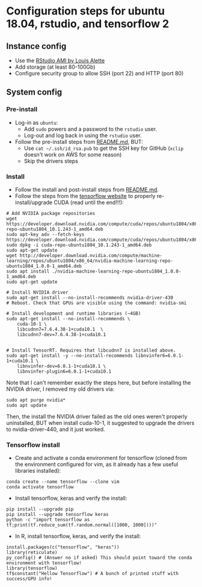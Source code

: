 # Configuration steps for ubuntu 18.04, rstudio, and tensorflow 2

## Instance config

* Use the [RStudio AMI by Louis Alette](http://www.louisaslett.com/RStudio_AMI/)
* Add storage (at least 80-100Gb)
* Configure security group to allow SSH (port 22) and HTTP (port 80)

## System config

### Pre-install

* Log-in as `ubuntu`:
  * Add `sudo` powers and a password to the `rstudio` user.
  * Log-out and log back in using the `rstudio` user.
* Follow the pre-install steps from [README.md](https://github.com/tvatter/dot-files/blob/master/README.md), BUT:
  * Use `cat ~/.ssh/id_rsa.pub` to get the SSH key for GitHub (`xclip` doesn't work on AWS for some reason)
  * Skip the drivers steps

### Install

* Follow the install and post-install steps from [README.md](https://github.com/tvatter/dot-files/blob/master/README.md).
* Follow the steps from the [tensorflow website](https://www.tensorflow.org/install/gpu) to properly re-install/upgrade CUDA (read until the end!!!):

```
# Add NVIDIA package repositories
wget https://developer.download.nvidia.com/compute/cuda/repos/ubuntu1804/x86_64/cuda-repo-ubuntu1804_10.1.243-1_amd64.deb
sudo apt-key adv --fetch-keys https://developer.download.nvidia.com/compute/cuda/repos/ubuntu1804/x86_64/7fa2af80.pub
sudo dpkg -i cuda-repo-ubuntu1804_10.1.243-1_amd64.deb
sudo apt-get update
wget http://developer.download.nvidia.com/compute/machine-learning/repos/ubuntu1804/x86_64/nvidia-machine-learning-repo-ubuntu1804_1.0.0-1_amd64.deb
sudo apt install ./nvidia-machine-learning-repo-ubuntu1804_1.0.0-1_amd64.deb
sudo apt-get update

# Install NVIDIA driver
sudo apt-get install --no-install-recommends nvidia-driver-430
# Reboot. Check that GPUs are visible using the command: nvidia-smi

# Install development and runtime libraries (~4GB)
sudo apt-get install --no-install-recommends \
    cuda-10-1 \
    libcudnn7=7.6.4.38-1+cuda10.1  \
    libcudnn7-dev=7.6.4.38-1+cuda10.1


# Install TensorRT. Requires that libcudnn7 is installed above.
sudo apt-get install -y --no-install-recommends libnvinfer6=6.0.1-1+cuda10.1 \
    libnvinfer-dev=6.0.1-1+cuda10.1 \
    libnvinfer-plugin6=6.0.1-1+cuda10.1

```

Note that I can't remember exactly the steps here, but before installing the NVIDIA driver, I removed my old drivers via:

```
sudo apt purge nvidia*
sudo apt update
```

Then, the install the NVIDIA driver failed as the old ones weren't properly uninstalled, BUT when install cuda-10-1, it suggested to upgrade the drivers to nvidia-driver-440, and it just worked.

### Tensorflow install

* Create and activate a conda environment for tensorflow (cloned from the environment configured for vim, as it already has a few useful libraries installed):

```
conda create --name tensorflow --clone vim
conda activate tensorflow
```

* Install tensorflow, keras and verify the install:

```
pip install --upgrade pip
pip install --upgrade tensorflow keras
python -c "import tensorflow as tf;print(tf.reduce_sum(tf.random.normal([1000, 1000])))"
```

* In R, install tensorflow, keras, and verify the install:

```
install.packages(c("tensorflow", "keras"))
library(reticulate)
py_config() # (Answer no if asked) This should point toward the conda environment with tensorflow!
library(tensorflow)
tf$constant("Hellow Tensorflow") # A bunch of printed stuff with success/GPU info!
```
